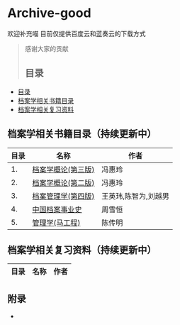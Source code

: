 # Archive-good
欢迎补充喵
目前仅提供百度云和蓝奏云的下载方式
>感谢大家的贡献
>## 目录

- [目录](#目录)
- [档案学相关书籍目录](#档案学相关书籍目录（持续更新中）)
- [档案学相关复习资料](档案学相关复习资料（持续更新中）)
## 档案学相关书籍目录（持续更新中）
| 目录                                  | 名称                   |作者               |
| ---------------------------------------- | ---------------------------------------- |----------------------------------------|
|1.|[档案学概论(第三版)]()|冯惠玲|
|2.|[档案学概论(第二版)]()|冯惠玲|
|3.|[档案管理学(第四版)]()|王英玮,陈智为,刘越男|
|4.|[中国档案事业史]()|周雪恒|
|5.|[管理学(马工程)]()|陈传明|

## 档案学相关复习资料（持续更新中）
| 目录                                  | 名称                   |作者               |
| ---------------------------------------- | ---------------------------------------- |----------------------------------------|

## 附录
-
